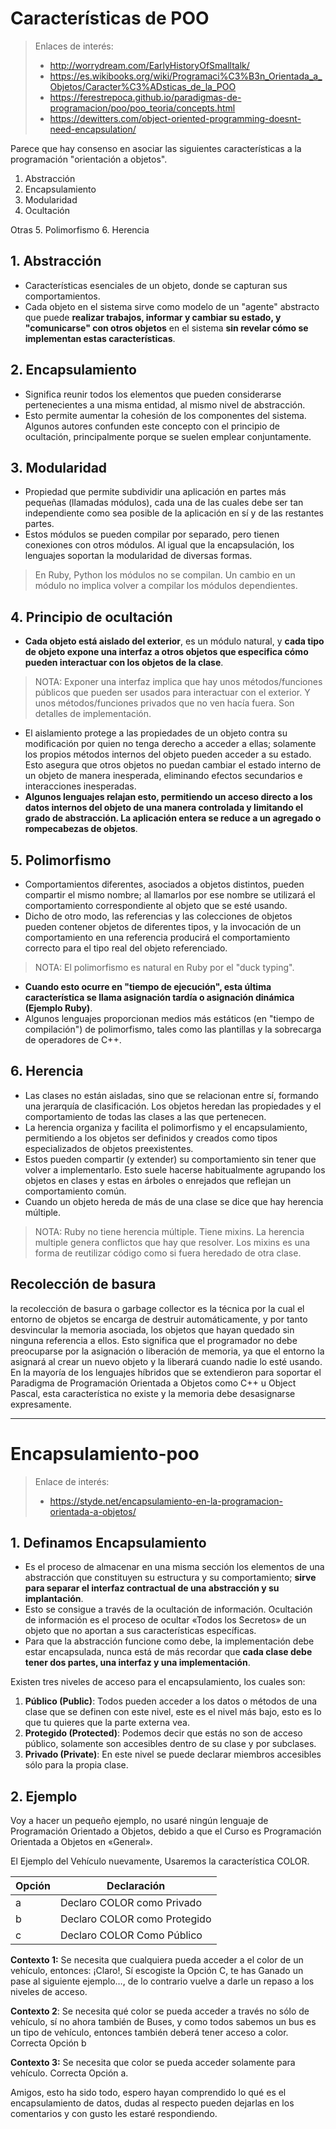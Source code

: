 
# Características de POO

> Enlaces de interés:
> * http://worrydream.com/EarlyHistoryOfSmalltalk/
> * https://es.wikibooks.org/wiki/Programaci%C3%B3n_Orientada_a_Objetos/Caracter%C3%ADsticas_de_la_POO
> * https://ferestrepoca.github.io/paradigmas-de-programacion/poo/poo_teoria/concepts.html
> * https://dewitters.com/object-oriented-programming-doesnt-need-encapsulation/

Parece que hay consenso en asociar las siguientes características a la programación  "orientación a objetos".

1. Abstracción
2. Encapsulamiento
3. Modularidad
4. Ocultación

Otras
5. Polimorfismo
6. Herencia

## 1. Abstracción

* Características esenciales de un objeto, donde se capturan sus comportamientos.
* Cada objeto en el sistema sirve como modelo de un "agente" abstracto que puede **realizar trabajos, informar y cambiar su estado, y "comunicarse" con otros objetos** en el sistema **sin revelar cómo se implementan estas características**.

## 2. Encapsulamiento

* Significa reunir todos los elementos que pueden considerarse pertenecientes a una misma entidad, al mismo nivel de abstracción.
* Esto permite aumentar la cohesión de los componentes del sistema. Algunos autores confunden este concepto con el principio de ocultación, principalmente porque se suelen emplear conjuntamente.

## 3. Modularidad

* Propiedad que permite subdividir una aplicación en partes más pequeñas (llamadas módulos), cada una de las cuales debe ser tan independiente como sea posible de la aplicación en sí y de las restantes partes.
* Estos módulos se pueden compilar por separado, pero tienen conexiones con otros módulos. Al igual que la encapsulación, los lenguajes soportan la modularidad de diversas formas.

> En Ruby, Python los módulos no se compilan. Un cambio en un módulo no implica volver a compilar los módulos dependientes.

## 4. Principio de ocultación

* **Cada objeto está aislado del exterior**, es un módulo natural, y **cada tipo de objeto expone una interfaz a otros objetos que especifica cómo pueden interactuar con los objetos de la clase**.

> NOTA: Exponer una interfaz implica que hay unos métodos/funciones públicos que pueden ser usados para interactuar con el exterior. Y unos métodos/funciones privados que no ven hacía fuera. Son detalles de implementación.

* El aislamiento protege a las propiedades de un objeto contra su modificación por quien no tenga derecho a acceder a ellas; solamente los propios métodos internos del objeto pueden acceder a su estado. Esto asegura que otros objetos no puedan cambiar el estado interno de un objeto de manera inesperada, eliminando efectos secundarios e interacciones inesperadas.
* **Algunos lenguajes relajan esto, permitiendo un acceso directo a los datos internos del objeto de una manera controlada y limitando el grado de abstracción. La aplicación entera se reduce a un agregado o rompecabezas de objetos**.

## 5. Polimorfismo

* Comportamientos diferentes, asociados a objetos distintos, pueden compartir el mismo nombre; al llamarlos por ese nombre se utilizará el comportamiento correspondiente al objeto que se esté usando.
* Dicho de otro modo, las referencias y las colecciones de objetos pueden contener objetos de diferentes tipos, y la invocación de un comportamiento en una referencia producirá el comportamiento correcto para el tipo real del objeto referenciado.

> NOTA: El polimorfismo es natural en Ruby por el "duck typing".

* **Cuando esto ocurre en "tiempo de ejecución", esta última característica se llama asignación tardía o asignación dinámica (Ejemplo Ruby)**.
* Algunos lenguajes proporcionan medios más estáticos (en "tiempo de compilación") de polimorfismo, tales como las plantillas y la sobrecarga de operadores de C++.

## 6. Herencia

* Las clases no están aisladas, sino que se relacionan entre sí, formando una jerarquía de clasificación. Los objetos heredan las propiedades y el comportamiento de todas las clases a las que pertenecen.
* La herencia organiza y facilita el polimorfismo y el encapsulamiento, permitiendo a los objetos ser definidos y creados como tipos especializados de objetos preexistentes.
* Estos pueden compartir (y extender) su comportamiento sin tener que volver a implementarlo. Esto suele hacerse habitualmente agrupando los objetos en clases y estas en árboles o enrejados que reflejan un comportamiento común.
* Cuando un objeto hereda de más de una clase se dice que hay herencia múltiple.

> NOTA: Ruby no tiene herencia múltiple. Tiene mixins. La herencia multiple genera conflictos que hay que resolver. Los mixins es una forma de reutilizar código como si fuera heredado de otra clase.

## Recolección de basura

la recolección de basura o garbage collector es la técnica por la cual el entorno de objetos se encarga de destruir automáticamente, y por tanto desvincular la memoria asociada, los objetos que hayan quedado sin ninguna referencia a ellos. Esto significa que el programador no debe preocuparse por la asignación o liberación de memoria, ya que el entorno la asignará al crear un nuevo objeto y la liberará cuando nadie lo esté usando.
    En la mayoría de los lenguajes híbridos que se extendieron para soportar el Paradigma de Programación Orientada a Objetos como C++ u Object Pascal, esta característica no existe y la memoria debe desasignarse expresamente.

---

# Encapsulamiento-poo

> Enlace de interés:
> * https://styde.net/encapsulamiento-en-la-programacion-orientada-a-objetos/

## 1. Definamos Encapsulamiento

* Es el proceso de almacenar en una misma sección los elementos de una abstracción que constituyen su estructura y su comportamiento; **sirve para separar el interfaz contractual de una abstracción y su implantación**.
* Esto se consigue a través de la ocultación de información. Ocultación de información es el proceso de ocultar «Todos los Secretos» de un objeto que no aportan a sus características específicas.
* Para que la abstracción funcione como debe, la implementación debe estar encapsulada, nunca está de más recordar que **cada clase debe tener dos partes, una interfaz y una implementación**.

Existen tres niveles de acceso para el encapsulamiento, los cuales son:
1. **Público (Public)**: Todos pueden acceder a los datos o métodos de una clase que se definen con este nivel, este es el nivel más bajo, esto es lo que tu quieres que la parte externa vea.
2. **Protegido (Protected)**: Podemos decir que estás no son de acceso público, solamente son accesibles dentro de su clase y por subclases.
3. **Privado (Private)**: En este nivel se puede declarar miembros accesibles sólo para la propia clase.

## 2. Ejemplo

Voy a hacer un pequeño ejemplo, no usaré ningún lenguaje de Programación Orientado a Objetos, debido a que el Curso es Programación Orientada a Objetos en «General».

El Ejemplo del Vehículo nuevamente, Usaremos la característica COLOR.

| Opción | Declaración |
| ------ | ----------- |
| a      |  Declaro COLOR como Privado   |
| b      |  Declaro COLOR como Protegido |
| c      |  Declaro COLOR Como Público   |

**Contexto 1:**  Se necesita que cualquiera pueda acceder a el color de un vehículo, entonces: ¡Claro!, Sí escogiste la Opción C, te has Ganado un pase al siguiente ejemplo…, de lo contrario vuelve a darle un repaso a los niveles de acceso.

**Contexto 2**: Se necesita qué color se pueda acceder a través no sólo de vehículo, sí no ahora también de Buses, y como todos sabemos un bus es un tipo de vehículo, entonces también deberá tener acceso a color. Correcta Opción b

**Contexto 3:** Se necesita que color se pueda acceder solamente para vehículo.
Correcta Opción a.

Amigos, esto ha sido todo, espero hayan comprendido lo qué es el encapsulamiento de datos, dudas al respecto pueden dejarlas en los comentarios y con gusto les estaré respondiendo.
